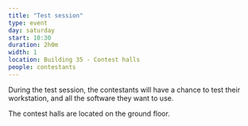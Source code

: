 ```yaml
---
title: "Test session"
type: event
day: saturday
start: 10:30
duration: 2h0m
width: 1
location: Building 35 - Contest halls
people: contestants
---
```


During the test session, the contestants will have a chance to test their workstation, and all the software they want to use.

The contest halls are located on the ground floor. 
